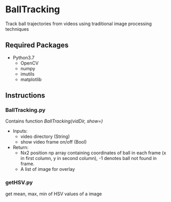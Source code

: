# BallTracking
Track ball trajectories from videos using traditional image processing techniques

## Required Packages
- Python3.7
  - OpenCV
  - numpy
  - imutils
  - matplotlib

## Instructions
### BallTracking.py
Contains function *BallTracking(vidDir, show=)* 
- Inputs: 
  - video directory (String)
  - show video frame on/off (Bool)
- Return: 
  - Nx2 position np array containing coordinates of ball in each frame (x in first column, y in second column), -1      denotes ball not found in frame.
  - A list of image for overlay
          
### getHSV.py
get mean, max, min of HSV values of a image
